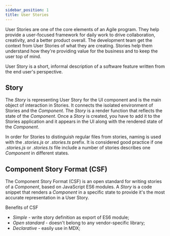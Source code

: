 ```yaml
---
sidebar_position: 1
title: User Stories
---
```


User Stories are one of the core elements of an Agile program. They help provide a user-focused framework for daily work to drive collaboration, creativity, and a better product overall. The development team get the context from User Stories of what they are creating. Stories help them understand how they're providing value for the business and to keep the user top of mind.

User Story is a short, informal description of a software feature written from the end user's perspective.

## Story
The *Story* is representing User Story for the UI component and is the main object of interaction in Stories. It connects the isolated environment of Stories and the *Component*. The *Story* is a render function that reflects the state of the *Component*. Once a *Story* is created, you have to add it to the Stories application and it appears in the UI along with the rendered state of the *Component*.

In order for Stories to distinguish regular files from stories, naming is used with the *.stories.js* or *.stories.ts* prefix. It is considered good practice if one *.stories.js* or *.stories.ts* file include a number of stories  describes one *Component* in different states.

## Component Story Format (CSF)
The Component Story Format (CSF) is an open standard for writing stories of a *Component*, based on JavaScript ES6 modules. A *Story* is a code snippet that renders a *Component* in a specific state to provide it's the most accurate representation in a User Story. 

Benefits of CSF
- *Simple* - write story definition as export of ES6 module;
- *Open standard* - doesn't belong to any vendor-specific library;
- *Declarative* - easily use in MDX;

